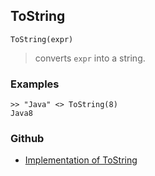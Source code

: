 ## ToString

```
ToString(expr)
```

> converts `expr` into a string.

### Examples

```
>> "Java" <> ToString(8)
Java8
```

### Github

* [Implementation of ToString](https://github.com/axkr/symja_android_library/blob/master/symja_android_library/matheclipse-core/src/main/java/org/matheclipse/core/builtin/StringFunctions.java#L3048) 
